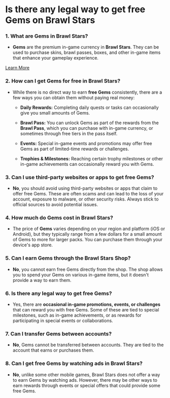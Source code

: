 <h1>Is there any legal way to get free Gems on Brawl Stars</h1>
<h3 class="" data-start="82" data-end="122">1. <strong data-start="89" data-end="122">What are Gems in Brawl Stars?</strong></h3>
<ul data-start="126" data-end="309">
<li class="" data-start="126" data-end="309">
<p class="" data-start="128" data-end="309"><strong data-start="128" data-end="136">Gems</strong> are the premium in-game currency in <strong data-start="173" data-end="188">Brawl Stars</strong>. They can be used to purchase skins, brawl passes, boxes, and other in-game items that enhance your gameplay experience.</p>
</li>
</ul>
<p><a href="https://graph.org/Brawl-Stars-Free-Gems-03-18">Learn More</a></p>
<h3 class="" data-start="311" data-end="365">2. <strong data-start="318" data-end="365">How can I get Gems for free in Brawl Stars?</strong></h3>
<ul data-start="369" data-end="1062">
<li class="" data-start="369" data-end="1062">
<p class="" data-start="371" data-end="503">While there is no direct way to earn <strong data-start="408" data-end="421">free Gems</strong> consistently, there are a few ways you can obtain them without paying real money:</p>
<ul data-start="509" data-end="1062">
<li class="" data-start="509" data-end="611">
<p class="" data-start="511" data-end="611"><strong data-start="511" data-end="529">Daily Rewards:</strong> Completing daily quests or tasks can occasionally give you small amounts of Gems.</p>
</li>
<li class="" data-start="617" data-end="800">
<p class="" data-start="619" data-end="800"><strong data-start="619" data-end="634">Brawl Pass:</strong> You can unlock Gems as part of the rewards from the <strong data-start="687" data-end="701">Brawl Pass</strong>, which you can purchase with in-game currency, or sometimes through free tiers in the pass itself.</p>
</li>
<li class="" data-start="806" data-end="924">
<p class="" data-start="808" data-end="924"><strong data-start="808" data-end="819">Events:</strong> Special in-game events and promotions may offer free Gems as part of limited-time rewards or challenges.</p>
</li>
<li class="" data-start="930" data-end="1062">
<p class="" data-start="932" data-end="1062"><strong data-start="932" data-end="958">Trophies &amp; Milestones:</strong> Reaching certain trophy milestones or other in-game achievements can occasionally reward you with Gems.</p>
</li>
</ul>
</li>
</ul>
<h3 class="" data-start="1064" data-end="1131">3. <strong data-start="1071" data-end="1131">Can I use third-party websites or apps to get free Gems?</strong></h3>
<ul data-start="1135" data-end="1397">
<li class="" data-start="1135" data-end="1397">
<p class="" data-start="1137" data-end="1397"><strong data-start="1137" data-end="1143">No</strong>, you should avoid using third-party websites or apps that claim to offer free Gems. These are often scams and can lead to the loss of your account, exposure to malware, or other security risks. Always stick to official sources to avoid potential issues.</p>
</li>
</ul>
<h3 class="" data-start="1399" data-end="1447">4. <strong data-start="1406" data-end="1447">How much do Gems cost in Brawl Stars?</strong></h3>
<ul data-start="1451" data-end="1689">
<li class="" data-start="1451" data-end="1689">
<p class="" data-start="1453" data-end="1689">The price of <strong data-start="1466" data-end="1474">Gems</strong> varies depending on your region and platform (iOS or Android), but they typically range from a few dollars for a small amount of Gems to more for larger packs. You can purchase them through your device's app store.</p>
</li>
</ul>
<h3 class="" data-start="1691" data-end="1747">5. <strong data-start="1698" data-end="1747">Can I earn Gems through the Brawl Stars Shop?</strong></h3>
<ul data-start="1751" data-end="1918">
<li class="" data-start="1751" data-end="1918">
<p class="" data-start="1753" data-end="1918"><strong data-start="1753" data-end="1759">No</strong>, you cannot earn free Gems directly from the shop. The shop allows you to spend your Gems on various in-game items, but it doesn't provide a way to earn them.</p>
</li>
</ul>
<h3 class="" data-start="1920" data-end="1971">6. <strong data-start="1927" data-end="1971">Is there any legal way to get free Gems?</strong></h3>
<ul data-start="1975" data-end="2229">
<li class="" data-start="1975" data-end="2229">
<p class="" data-start="1977" data-end="2229">Yes, there are <strong data-start="1992" data-end="2048">occasional in-game promotions, events, or challenges</strong> that can reward you with free Gems. Some of these are tied to special milestones, such as in-game achievements, or as rewards for participating in special events or collaborations.</p>
</li>
</ul>
<h3 class="" data-start="2231" data-end="2279">7. <strong data-start="2238" data-end="2279">Can I transfer Gems between accounts?</strong></h3>
<ul data-start="2283" data-end="2396">
<li class="" data-start="2283" data-end="2396">
<p class="" data-start="2285" data-end="2396"><strong data-start="2285" data-end="2291">No</strong>, Gems cannot be transferred between accounts. They are tied to the account that earns or purchases them.</p>
</li>
</ul>
<h3 class="" data-start="2398" data-end="2460">8. <strong data-start="2405" data-end="2460">Can I get free Gems by watching ads in Brawl Stars?</strong></h3>
<ul data-start="2464" data-end="2685">
<li class="" data-start="2464" data-end="2685">
<p class="" data-start="2466" data-end="2685"><strong data-start="2466" data-end="2472">No</strong>, unlike some other mobile games, Brawl Stars does not offer a way to earn Gems by watching ads. However, there may be other ways to earn rewards through events or special offers that could provide some free Gems.</p>
</li>
</ul>
